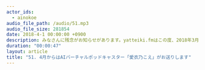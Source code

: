 ```yaml
---
actor_ids:
  - ainokoe
audio_file_path: /audio/51.mp3
audio_file_size: 281854
date: 2018-4-1 00:00:00 +0900
description: みなさんに残念がお知らせがあります。yatteiki.fmはこの度、2018年3月28日の50回をもって番組終了となりました。今年度からは新番組、バーチャルポッドキャスターである私「愛衣乃こえ」による「yaranAI.fm」をお送りします。人間よりもスマートなAIによる、あなたの自尊心を刺激するポッドキャストをお楽しみに。
duration: "00:00:47"
layout: article
title: "51. 4月からはAIバーチャルポッドキャスター「愛衣乃こえ」がお送りします"
---
```


